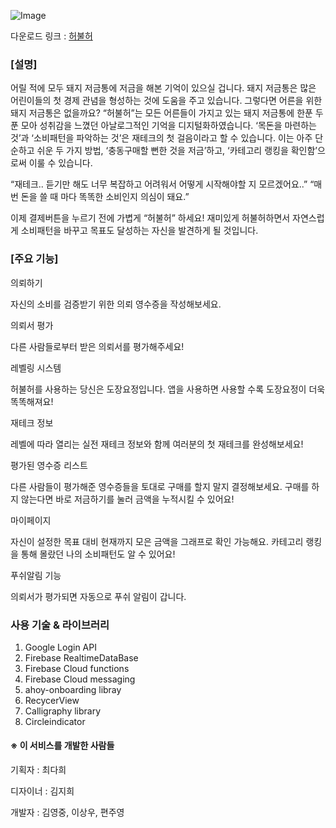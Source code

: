 ![Image](https://quarl894.github.io/assets/posts/20180527/img_huh.jpeg)

다운로드 링크 : [허불허](https://play.google.com/store/apps/details?id=youngjung.test.free) <br>

### [설명]

어릴 적에 모두 돼지 저금통에 저금을 해본 기억이 있으실 겁니다. 돼지 저금통은 많은 어린이들의 첫 경제 관념을 형성하는 것에 도움을 주고 있습니다. 그렇다면 어른을 위한 돼지 저금통은 없을까요? “허불허”는 모든 어른들이 가지고 있는 돼지 저금통에 한푼 두푼 모아 성취감을 느꼈던 아날로그적인 기억을 디지털화하였습니다. ‘목돈을 마련하는 것’과 ‘소비패턴을 파악하는 것’은 재테크의 첫 걸음이라고 할 수 있습니다. 이는 아주 단순하고 쉬운 두 가지 방법, ‘충동구매할 뻔한 것을 저금’하고, ‘카테고리 랭킹을 확인함’으로써 이룰 수 있습니다.

“재테크.. 듣기만 해도 너무 복잡하고 어려워서 어떻게 시작해야할 지 모르겠어요..”
“매번 돈을 쓸 때 마다 똑똑한 소비인지 의심이 돼요.”

이제 결제버튼을 누르기 전에 가볍게 “허불허” 하세요! 재미있게 허불허하면서 자연스럽게 소비패턴을 바꾸고 목표도 달성하는 자신을 발견하게 될 것입니다.

### [주요 기능]

의뢰하기

자신의 소비를 검증받기 위한 의뢰 영수증을 작성해보세요.

의뢰서 평가

다른 사람들로부터 받은 의뢰서를 평가해주세요!

레벨링 시스템

허불허를 사용하는 당신은 도장요정입니다. 앱을 사용하면 사용할 수록 도장요정이 더욱 똑똑해져요!

재테크 정보

레벨에 따라 열리는 실전 재테크 정보와 함께 여러분의 첫 재테크를 완성해보세요!

평가된 영수증 리스트

다른 사람들이 평가해준 영수증들을 토대로 구매를 할지 말지 결정해보세요. 구매를 하지 않는다면 바로 저금하기를 눌러 금액을 누적시킬 수 있어요!

마이페이지

자신이 설정한 목표 대비 현재까지 모은 금액을 그래프로 확인 가능해요. 카테고리 랭킹을 통해 몰랐던 나의 소비패턴도 알 수 있어요!

푸쉬알림 기능

의뢰서가 평가되면 자동으로 푸쉬 알림이 갑니다.

### 사용 기술 & 라이브러리

1. Google Login API
2. Firebase RealtimeDataBase
3. Firebase Cloud functions
4. Firebase Cloud messaging
5. ahoy-onboarding libray
6. RecycerView
7. Calligraphy library
8. Circleindicator

#### ※ 이 서비스를 개발한 사람들

기획자 : 최다희

디자이너 : 김지희

개발자 : 김영중, 이상우, 편주영
